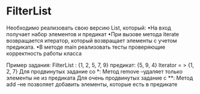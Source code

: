 # FilterList
Необходимо реализовать свою версию List, который: 
•На вход получает набор элементов и предикат
•При вызове метода iterate возвращается итератор, который возвращает элементы с учетом предиката.
•В методе main реализовать тесты проверяющие корректность работы класса

Пример задания: 
FilterList : {1, 2, 5, 7, 9} 
предикат: {5, 9, 4} 
Iterator = > {1, 2, 7} 
Для продвинутых задание со *: 
Метод remove 
–удаляет только элементы не из предиката
Для очень продвинутых задание с **: 
Метод add 
–не позволяет добавить элементы, которые есть в предикате
